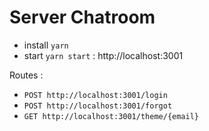 # Server Chatroom

- install `yarn`
- start `yarn start` : http://localhost:3001

Routes :
- `POST http://localhost:3001/login`
- `POST http://localhost:3001/forgot`
- `GET http://localhost:3001/theme/{email}`
